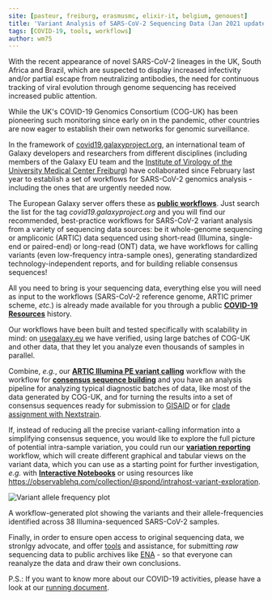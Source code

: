 ```yaml
---
site: [pasteur, freiburg, erasmusmc, elixir-it, belgium, genouest]
title: 'Variant Analysis of SARS-CoV-2 Sequencing Data (Jan 2021 update)'
tags: [COVID-19, tools, workflows]
author: wm75
---
```


With the recent appearance of novel SARS-CoV-2 lineages in the UK, South Africa
and Brazil, which are suspected to display increased infectivity and/or partial
escape from neutralizing antibodies, the need for continuous tracking of
viral evolution through genome sequencing has received increased public
attention.

While the UK's COVID-19 Genomics Consortium (COG-UK) has been pioneering such
monitoring since early on in the pandemic, other countries are now eager to
establish their own networks for genomic surveillance.

In the framework of [covid19.galaxyproject.org](https://covid19.galaxyproject.org), an international team of Galaxy
developers and researchers from different disciplines (including members of the
Galaxy EU team and the [Institute of Virology of the University Medical Center Freiburg](https://www.uniklinik-freiburg.de/virologie-en.html))
have collaborated since February last year to establish a set of workflows for
SARS-CoV-2 genomics analysis - including the ones that are urgently needed now.

The European Galaxy server offers these as
[__public workflows__](https://usegalaxy.eu/workflows/list_published).
Just search the list for the tag *covid19.galaxyproject.org* and you will find
our recommended, best-practice workflows for SARS-CoV-2 variant analysis from
a variety of sequencing data sources: be it whole-genome sequencing or
ampliconic (ARTIC) data sequenced using short-read (Illumina, single-end or
paired-end) or long-read (ONT) data, we have workflows for calling variants
(even low-frequency intra-sample ones), generating standardized
technology-independent reports, and for building reliable consensus sequences!

All you need to bring is your sequencing data, everything else you will need as
input to the workflows (SARS-CoV-2 reference genome, ARTIC primer
scheme, *etc.*) is already made available for you through a
public
[__COVID-19 Resources__](https://usegalaxy.eu/u/wolfgang-maier/h/covid-19-resources)
history.

Our workflows have been built and tested specifically with scalability in
mind: on [usegalaxy.eu](https://usegalaxy.eu) we have verified, using large batches of COG-UK and other
data, that they let you analyze even thousands of samples in parallel.

Combine, *e.g.*, our
[__ARTIC Illumina PE variant calling__](https://usegalaxy.eu/u/wolfgang-maier/w/covid19-variation-analysis-on-artic-pe)
workflow with the workflow for
[__consensus sequence building__](https://usegalaxy.eu/u/wolfgang-maier/w/covid-19-consensus-construction)
and you have an analysis pipeline for analyzing typical diagnostic batches of
data, like most of the data generated by COG-UK, and for turning the results
into a set of consensus sequences ready for submission to
[GISAID](https://www.gisaid.org) or for [clade assignment with Nextstrain](https://clades.nextstrain.org).

If, instead of reducing all the precise variant-calling information into a
simplifying consensus sequence, you would like to explore the full picture of
potential intra-sample variation, you could run our
[__variation reporting__](https://usegalaxy.eu/u/wolfgang-maier/w/covid19-variation-analysis-reporting)
workflow, which will create different graphical and tabular views on the
variant data, which you can use as a starting point for further investigation,
*e.g.* with [__Interactive Notebooks__](https://live.usegalaxy.eu) or using resources like
<https://observablehq.com/collection/@spond/intrahost-variant-exploration>.

![Variant allele frequency plot](/assets/media/2021-01-22-sars-cov-2-variation-plot.png)

A workflow-generated plot showing the variants and their allele-frequencies identified across 38 Illumina-sequenced SARS-CoV-2 samples.

Finally, in order to ensure open access to original sequencing data, we
stronlgy advocate, and offer
[tools](https://usegalaxy.eu/root?tool_id=toolshed.g2.bx.psu.edu/repos/iuc/ena_upload/ena_upload)
and assistance, for submitting *raw* sequencing data to public archives like
[ENA](https://www.ebi.ac.uk/ena) - so that everyone can reanalyze the data and
draw their own conclusions.

P.S.: If you want to know more about our COVID-19 activities, please have a look at our [running document](https://docs.google.com/document/d/1Ajfy3RG-BOGTSdhQUMZ0hnGtePZplv-lK0rYzx8L-vo/preview#).


